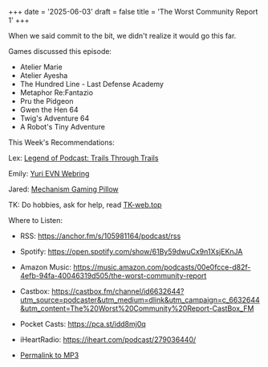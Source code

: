 +++
date = '2025-06-03'
draft = false
title = 'The Worst Community Report 1'
+++

When we said commit to the bit, we didn't realize it would go this far.

Games discussed this episode:

* Atelier Marie
* Atelier Ayesha
* The Hundred Line - Last Defense Academy
* Metaphor Re:Fantazio
* Pru the Pidgeon
* Gwen the Hen 64
* Twig's Adventure 64
* A Robot's Tiny Adventure

This Week's Recommendations:

Lex: [⁠Legend of Podcast: Trails Through Trails⁠](https://trailspod.transistor.fm/)

Emily: [⁠Yuri EVN Webring⁠](https://yurievnring.neocities.org/)

Jared: [⁠Mechanism Gaming Pillow⁠](https://getmechanism.com/products/gaming-pillow)

TK: Do hobbies, ask for help, read [⁠TK-web.top](https://tk-web.top)

Where to Listen:

* RSS: <https://anchor.fm/s/105981164/podcast/rss>

* Spotify: <https://open.spotify.com/show/61By59dwuCx9n1XsjEKnJA>

* Amazon Music:  <https://music.amazon.com/podcasts/00e0fcce-d82f-4efb-94fa-40046319d505/the-worst-community-report>

* Castbox: <https://castbox.fm/channel/id6632644?utm_source=podcaster&utm_medium=dlink&utm_campaign=c_6632644&utm_content=The%20Worst%20Community%20Report-CastBox_FM>

* Pocket Casts: <https://pca.st/idd8mj0q>

* iHeartRadio: https://iheart.com/podcast/279036440/

* [Permalink to MP3](/2025-06-04-communityreport.mp3)
